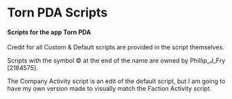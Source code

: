 # Torn PDA Scripts
#### Scripts for the app Torn PDA 

Credit for all Custom & Default scripts are provided in the script themselves.

Scripts with the symbol © at the end of the name are owned by Phillip_J_Fry [2184575].

The Company Activity script is an edit of the default script, but I am going to have my own version made to visually match the Faction Activity script.
